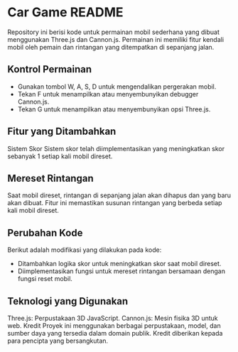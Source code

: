 # Car Game README

Repository ini berisi kode untuk permainan mobil sederhana yang dibuat menggunakan Three.js dan Cannon.js. Permainan ini memiliki fitur kendali mobil oleh pemain dan rintangan yang ditempatkan di sepanjang jalan.

## Kontrol Permainan
- Gunakan tombol W, A, S, D untuk mengendalikan pergerakan mobil.
- Tekan F untuk menampilkan atau menyembunyikan debugger Cannon.js.
- Tekan G untuk menampilkan atau menyembunyikan opsi Three.js.


## Fitur yang Ditambahkan
Sistem Skor
Sistem skor telah diimplementasikan yang meningkatkan skor sebanyak 1 setiap kali mobil direset.

## Mereset Rintangan
Saat mobil direset, rintangan di sepanjang jalan akan dihapus dan yang baru akan dibuat. Fitur ini memastikan susunan rintangan yang berbeda setiap kali mobil direset.

## Perubahan Kode
Berikut adalah modifikasi yang dilakukan pada kode:

- Ditambahkan logika skor untuk meningkatkan skor saat mobil direset.
- Diimplementasikan fungsi untuk mereset rintangan bersamaan dengan fungsi reset mobil.

## Teknologi yang Digunakan
Three.js: Perpustakaan 3D JavaScript.
Cannon.js: Mesin fisika 3D untuk web.
Kredit
Proyek ini menggunakan berbagai perpustakaan, model, dan sumber daya yang tersedia dalam domain publik. Kredit diberikan kepada para pencipta yang bersangkutan.